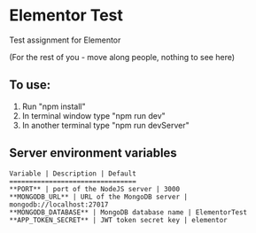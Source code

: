 # Elementor Test
Test assignment for Elementor

(For the rest of you - move along people, nothing to see here)

## To use:
  1. Run "npm install"
  2. In terminal window type "npm run dev"
  3. In another terminal type "npm run devServer"

## Server environment variables
    Variable | Description | Default
    ================================
    **PORT** | port of the NodeJS server | 3000
    **MONGODB_URL** | URL of the MongoDB server | mongodb://localhost:27017
    **MONGODB_DATABASE** | MongoDB database name | ElementorTest
    **APP_TOKEN_SECRET** | JWT token secret key | elementor